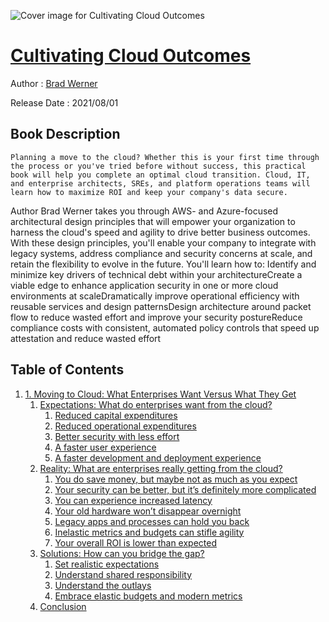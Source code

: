 ![Cover image for Cultivating Cloud Outcomes](https://imgdetail.ebookreading.net/cover/cover/20201212/EB9781492078715.jpg)

[Cultivating Cloud Outcomes](https://ebookreading.net/view/book/Cultivating+Cloud+Outcomes-EB9781492078715_1.html "Cultivating Cloud Outcomes")
====================================================================================================================

Author : [Brad Werner](https://ebookreading.net/search/author/Brad+Werner)

Release Date : 2021/08/01

Book Description
-----------------


    
    Planning a move to the cloud? Whether this is your first time through the process or you've tried before without success, this practical book will help you complete an optimal cloud transition. Cloud, IT, and enterprise architects, SREs, and platform operations teams will learn how to maximize ROI and keep your company's data secure.
Author Brad Werner takes you through AWS- and Azure-focused architectural design principles that will empower your organization to harness the cloud's speed and agility to drive better business outcomes. With these design principles, you'll enable your company to integrate with legacy systems, address compliance and security concerns at scale, and retain the flexibility to evolve in the future.
You'll learn how to:
Identify and minimize key drivers of technical debt within your architectureCreate a viable edge to enhance application security in one or more cloud environments at scaleDramatically improve operational efficiency with reusable services and design patternsDesign architecture around packet flow to reduce wasted effort and improve your security postureReduce compliance costs with consistent, automated policy controls that speed up attestation and reduce wasted effort
  

Table of Contents
-----------------

1. [1. Moving to Cloud: What Enterprises Want Versus What They Get](https://ebookreading.net/view/book/Cultivating+Cloud+Outcomes-EB9781492078715_4.html#cloud_efficacy_grea)
    1. [Expectations: What do enterprises want from the cloud?](https://ebookreading.net/view/book/Cultivating+Cloud+Outcomes-EB9781492078715_4.html#idm46049733252840)
        1. [Reduced capital expenditures](https://ebookreading.net/view/book/Cultivating+Cloud+Outcomes-EB9781492078715_4.html#idm46049733251176)
        1. [Reduced operational expenditures](https://ebookreading.net/view/book/Cultivating+Cloud+Outcomes-EB9781492078715_4.html#idm46049733070440)
        1. [Better security with less effort](https://ebookreading.net/view/book/Cultivating+Cloud+Outcomes-EB9781492078715_4.html#idm46049733235000)
        1. [A faster user experience](https://ebookreading.net/view/book/Cultivating+Cloud+Outcomes-EB9781492078715_4.html#idm46049733739320)
        1. [A faster development and deployment experience](https://ebookreading.net/view/book/Cultivating+Cloud+Outcomes-EB9781492078715_4.html#idm46049733740056)
    1. [Reality: What are enterprises really getting from the cloud?](https://ebookreading.net/view/book/Cultivating+Cloud+Outcomes-EB9781492078715_4.html#idm46049733693672)
        1. [You do save money, but maybe not as much as you expect](https://ebookreading.net/view/book/Cultivating+Cloud+Outcomes-EB9781492078715_4.html#idm46049733227768)
        1. [Your security can be better, but it’s definitely more complicated](https://ebookreading.net/view/book/Cultivating+Cloud+Outcomes-EB9781492078715_4.html#idm46049734188072)
        1. [You can experience increased latency](https://ebookreading.net/view/book/Cultivating+Cloud+Outcomes-EB9781492078715_4.html#idm46049733748072)
        1. [Your old hardware won’t disappear overnight](https://ebookreading.net/view/book/Cultivating+Cloud+Outcomes-EB9781492078715_4.html#idm46049733221000)
        1. [Legacy apps and processes can hold you back](https://ebookreading.net/view/book/Cultivating+Cloud+Outcomes-EB9781492078715_4.html#idm46049733201192)
        1. [Inelastic metrics and budgets can stifle agility](https://ebookreading.net/view/book/Cultivating+Cloud+Outcomes-EB9781492078715_4.html#idm46049733191592)
        1. [Your overall ROI is lower than expected](https://ebookreading.net/view/book/Cultivating+Cloud+Outcomes-EB9781492078715_4.html#idm46049733216840)
    1. [Solutions: How can you bridge the gap?](https://ebookreading.net/view/book/Cultivating+Cloud+Outcomes-EB9781492078715_4.html#idm46049733195832)
        1. [Set realistic expectations](https://ebookreading.net/view/book/Cultivating+Cloud+Outcomes-EB9781492078715_4.html#idm46049733206344)
        1. [Understand shared responsibility](https://ebookreading.net/view/book/Cultivating+Cloud+Outcomes-EB9781492078715_4.html#idm46049733184008)
        1. [Understand the outlays](https://ebookreading.net/view/book/Cultivating+Cloud+Outcomes-EB9781492078715_4.html#idm46049733174232)
        1. [Embrace elastic budgets and modern metrics](https://ebookreading.net/view/book/Cultivating+Cloud+Outcomes-EB9781492078715_4.html#idm46049733176040)
    1. [Conclusion](https://ebookreading.net/view/book/Cultivating+Cloud+Outcomes-EB9781492078715_4.html#idm46049733181992)
